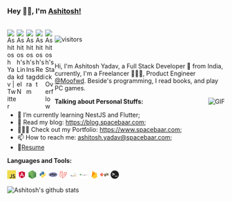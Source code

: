 ### Hey 👋🏽, I'm [Ashitosh!](https://ashitoshyadav.dev) 

<br/>

<a href="https://twitter.com/ashitoshyadav">
  <img align="left" alt="Ashitosh Yadav | Twitter" width="22px" src="https://cdn.jsdelivr.net/npm/simple-icons@v3/icons/twitter.svg" />
</a>
<a href="https://www.linkedin.com/in/yadavashitosh24/">
  <img align="left" alt="Ashitosh's LinkdeIN" width="22px" src="https://cdn.jsdelivr.net/npm/simple-icons@v3/icons/linkedin.svg" />
</a>
<a href="https://www.instagram.com/yadavashitosh24/">
  <img align="left" alt="Ashitosh's Instagram" width="22px" src="https://cdn.jsdelivr.net/npm/simple-icons@v3/icons/instagram.svg" />
</a>
<a href="https://www.reddit.com/user/yadavashitosh24/">
  <img align="left" alt="Ashitosh's Reddit" width="22px" src="https://cdn.jsdelivr.net/npm/simple-icons@v3/icons/reddit.svg" />
</a>
<a href="https://stackoverflow.com/users/story/7769583">
  <img align="left" alt="Ashitosh's StackOverflow" width="22px" src="https://cdn.jsdelivr.net/npm/simple-icons@v3/icons/stackoverflow.svg" />
</a>

![visitors](https://visitor-badge.glitch.me/badge?page_id=SpaceBaar.SpaceBaar)

<br />

Hi, I'm Ashitosh Yadav, a Full Stack Developer 🚀 from India, currently, I'm a Freelancer 👨🏽‍💻, Product Engineer [@Moofwd](https://www.moofwd.com). Beside's programming, I read books, and play PC games.

  <img align="right" alt="GIF" src="https://media.giphy.com/media/836HiJc7pgzy8iNXCn/giphy.gif" />
  
**Talking about Personal Stuffs:**

- 🌱 I’m currently learning NestJS and Flutter;
- 📝 Read my blog: https://blog.spacebaar.com;
- 👨🏽‍💻 Check out my Portfolio: https://www.spacebaar.com;
- 📫 How to reach me: ashitosh.yadav@spacebaar.com;
- 📝[Resume](https://ashitoshyadav.dev)

**Languages and Tools:**  

<code><img height="20" src="https://raw.githubusercontent.com/github/explore/80688e429a7d4ef2fca1e82350fe8e3517d3494d/topics/javascript/javascript.png"></code>
<code><img height="20" src="https://raw.githubusercontent.com/github/explore/80688e429a7d4ef2fca1e82350fe8e3517d3494d/topics/angular/angular.png"></code>
<code><img height="20" src="https://raw.githubusercontent.com/github/explore/80688e429a7d4ef2fca1e82350fe8e3517d3494d/topics/nodejs/nodejs.png"></code>
<code><img height="20" src="https://raw.githubusercontent.com/github/explore/80688e429a7d4ef2fca1e82350fe8e3517d3494d/topics/python/python.png"></code>
<code><img height="20" src="https://raw.githubusercontent.com/github/explore/80688e429a7d4ef2fca1e82350fe8e3517d3494d/topics/php/php.png"></code>
<code><img height="20" src="https://raw.githubusercontent.com/github/explore/80688e429a7d4ef2fca1e82350fe8e3517d3494d/topics/laravel/laravel.png"></code>
<code><img height="20" src="https://raw.githubusercontent.com/github/explore/80688e429a7d4ef2fca1e82350fe8e3517d3494d/topics/mysql/mysql.png"></code>
<code><img height="20" src="https://raw.githubusercontent.com/github/explore/80688e429a7d4ef2fca1e82350fe8e3517d3494d/topics/mongodb/mongodb.png"></code>
<code><img height="20" src="https://raw.githubusercontent.com/github/explore/80688e429a7d4ef2fca1e82350fe8e3517d3494d/topics/firebase/firebase.png"></code>
<code><img height="20" src="https://raw.githubusercontent.com/github/explore/80688e429a7d4ef2fca1e82350fe8e3517d3494d/topics/git/git.png"></code>
<code><img height="20" src="https://raw.githubusercontent.com/github/explore/80688e429a7d4ef2fca1e82350fe8e3517d3494d/topics/terminal/terminal.png"></code>



![Ashitosh's github stats](https://github-readme-stats.vercel.app/api?username=SpaceBaar&show_icons=true&hide_border=true)


